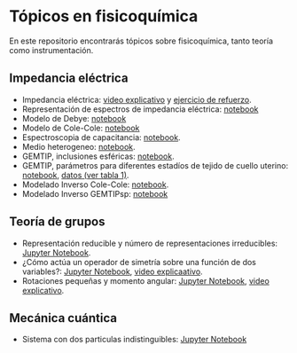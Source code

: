 # Tópicos en fisicoquímica
En este repositorio encontrarás tópicos sobre fisicoquímica, tanto teoría como instrumentación.

## Impedancia eléctrica
+ Impedancia eléctrica: [video explicativo](https://youtu.be/Il2dNcMS3es) y [ejercicio de refuerzo](https://colab.research.google.com/github/davidalejandromiranda/fisicoquimica/blob/master/impedancia/impedancia_def_refuerzo.ipynb).
+ Representación de espectros de impedancia eléctrica: [notebook](https://colab.research.google.com/github/davidalejandromiranda/fisicoquimica/blob/master/impedancia/RepresentacionEspectrosImpedanciaElectrica.ipynb)
+ Modelo de Debye: [notebook](https://colab.research.google.com/github/davidalejandromiranda/fisicoquimica/blob/master/impedancia/ModeloDebye.ipynb)
+ Modelo de Cole-Cole: [notebook](https://colab.research.google.com/github/davidalejandromiranda/fisicoquimica/blob/master/impedancia/ModeloColeCole.ipynb)
+ Espectroscopia de capacitancia: [notebook](https://colab.research.google.com/github/davidalejandromiranda/fisicoquimica/blob/master/impedancia/Espectroscopia_de_Capacitancia.ipynb).
+ Medio heterogeneo: [notebook](https://colab.research.google.com/github/davidalejandromiranda/fisicoquimica/blob/master/impedancia/medio_heterogeneo.ipynb).
+ GEMTIP, inclusiones esféricas: [notebook](https://colab.research.google.com/github/davidalejandromiranda/fisicoquimica/blob/master/impedancia/GEMTIP_InclusionesEsfericas.ipynb).
+ GEMTIP, parámetros para diferentes estadíos de tejido de cuello uterino: [notebook](https://colab.research.google.com/github/davidalejandromiranda/fisicoquimica/blob/master/impedancia/GEMTIP_TissueDataModeling.ipynb), [datos (ver tabla 1)](https://iopscience.iop.org/article/10.1088/1742-6596/434/1/012056/pdf).
+ Modelado Inverso Cole-Cole: [notebook](https://colab.research.google.com/github/davidalejandromiranda/fisicoquimica/blob/master/impedancia/ModeladoInversoColeCole.ipynb).
+ Modelado Inverso GEMTIPsp: [notebook](https://colab.research.google.com/github/davidalejandromiranda/fisicoquimica/blob/master/impedancia/ModeladoInversoGEMTIPsp.ipynb)

## Teoría de grupos
+ Representación reducible y número de representaciones irreducibles: [Jupyter Notebook](https://colab.research.google.com/github/davidalejandromiranda/fisicoquimica/blob/master/quantum/representaciones_reducibles.ipynb).
+ ¿Cómo actúa un operador de simetría sobre una función de dos variables?: [Jupyter Notebook](https://colab.research.google.com/github/davidalejandromiranda/fisicoquimica/blob/master/quantum/Operador_Cn_Sobre_Funcion.ipynb), [video explicaativo](https://youtu.be/aR-XsWcDReM).
+ Rotaciones pequeñas y momento angular: [Jupyter Notebook](https://colab.research.google.com/github/davidalejandromiranda/fisicoquimica/blob/master/quantum/rotation_3d.ipynb), [video explicativo](https://youtu.be/Xqgw87MM1dc).

## Mecánica cuántica
+ Sistema con dos particulas indistinguibles: [Jupyter Notebook](https://colab.research.google.com/github/davidalejandromiranda/fisicoquimica/blob/master/quantum/two_qparticles.ipynb)